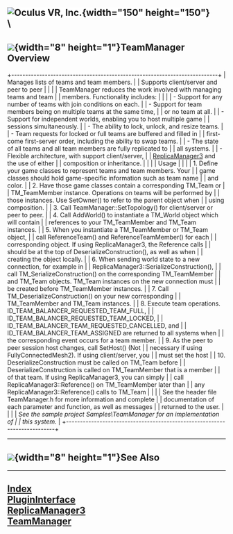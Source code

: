 <span style="background-color: rgb(255, 255, 255);">![Oculus VR,
Inc.](RakNet_Icon_Final-copy.jpg){width="150" height="150"}</span>\
\
  -----------------------------------------------------------
  ![](spacer.gif){width="8" height="1"}TeamManager Overview
  -----------------------------------------------------------

+--------------------------------------------------------------------------+
| <span class="RakNetBlueHeader">Manages lists of teams and team members.  |
| Supports client/server and peer to peer</span>                           |
|                                                                          |
| TeamManager reduces the work involved with managing teams and team       |
| members. Functionality includes:                                         |
|                                                                          |
| -   Support for any number of teams with join conditions on each.        |
| -   Support for team members being on multiple teams at the same time,   |
|     or no team at all.                                                   |
| -   Support for independent worlds, enabling you to host multiple game   |
|     sessions simultaneously.                                             |
| -   The ability to lock, unlock, and resize teams.                       |
| -   Team requests for locked or full teams are buffered and filled in    |
|     first-come first-server order, including the ability to swap teams.  |
| -   The state of all teams and all team members are fully replicated to  |
|     all systems.                                                         |
| -   Flexible architecture, with support client/server,                   |
|     [ReplicaManager3](replicamanager3.html) and the use of either        |
|     composition or inheritance.                                          |
|                                                                          |
| Usage                                                                    |
|                                                                          |
| 1.  Define your game classes to represent teams and team members. Your   |
|     game classes should hold game-specific information such as team name |
|     and color.                                                           |
| 2.  Have those game classes contain a corresponding TM\_Team or          |
|     TM\_TeamMember instance. Operations on teams will be performed by    |
|     those instances. Use SetOwner() to refer to the parent object when   |
|     using composition.                                                   |
| 3.  Call TeamManager::SetTopology() for client/server or peer to peer.   |
| 4.  Call AddWorld() to instantiate a TM\_World object which will contain |
|     references to your TM\_TeamMember and TM\_Team instances.            |
| 5.  When you instantiate a TM\_TeamMember or TM\_Team object,            |
|     call ReferenceTeam() and ReferenceTeamMember() for each              |
|     corresponding object. If using ReplicaManager3, the Reference calls  |
|     should be at the top of DeserializeConstruction(), as well as when   |
|     creating the object locally.                                         |
| 6.  When sending world state to a new connection, for example in         |
|     ReplicaManager3::SerializeConstruction(),                            |
|     call TM\_SerializeConstruction() on the corresponding TM\_TeamMember |
|     and TM\_Team objects. TM\_Team instances on the new connection must  |
|     be created before TM\_TeamMember instances.                          |
| 7.  Call TM\_DeserializeConstruction() on your new corresponding         |
|     TM\_TeamMember and TM\_Team instances.                               |
| 8.  Execute team operations. ID\_TEAM\_BALANCER\_REQUESTED\_TEAM\_FULL,  |
|     ID\_TEAM\_BALANCER\_REQUESTED\_TEAM\_LOCKED,                         |
|     ID\_TEAM\_BALANCER\_TEAM\_REQUESTED\_CANCELLED, and                  |
|     ID\_TEAM\_BALANCER\_TEAM\_ASSIGNED are returned to all systems when  |
|     the corresponding event occurs for a team member.                    |
| 9.  As the peer to peer session host changes, call SetHost() (Not        |
|     necessary if using FullyConnectedMesh2). If using client/server, you |
|     must set the host                                                    |
| 10. DeserializeConstruction must be called on TM\_Team before            |
|     DeserializeConstruction is called on TM\_TeamMember that is a member |
|     of that team. If using ReplicaManager3, you can simply               |
|     call ReplicaManager3::Reference() on TM\_TeamMember later than       |
|     any ReplicaManager3::Reference() calls to TM\_Team                   |
|                                                                          |
| See the header file TeamManager.h for more information and complete      |
| documentation of each parameter and function, as well as messages        |
| returned to the user.                                                    |
|                                                                          |
| *See the sample project Samples\\TeamManager for an implementation of    |
| this system.*                                                            |
+--------------------------------------------------------------------------+

  -----------------------------------------------
  ![](spacer.gif){width="8" height="1"}See Also
  -----------------------------------------------

  ------------------------------------------
  [Index](index.html)\
  [PluginInterface](plugininterface.html)\
  [ReplicaManager3](replicamanager3.html)\
  [TeamManager](teammanager.html)
  ------------------------------------------


